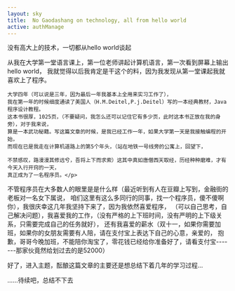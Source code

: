 ```yaml
---
layout: sky
title:  No Gaodashang on technology, all from hello world
active: authManage
---
```


<!--没有高大上的技术，一切都从hello world谈起-->
<p>没有高大上的技术，一切都从hello world谈起</p>
<p>
    从我在大学第一堂语言课上，第一位老师讲起计算机语言，第一次看到屏幕上输出hello world，
    我就觉得以后我肯定是干这个的料，因为我发现从第一堂课起我就喜欢上了程序。</p>

<p>

    大学四年（可以说是三年，因为最后一年我基本上全用来实习工作了），
    我在第一年的时候细度通读了美国人（H.M.Deitel,P.j.Deitel）写的一本经典教材，Java程序设计教程。
    这本书很厚，1025页，（不要疑问，我怎么还可以记住它有多少页，此时这本书正放在我的身旁），对于我来说，
    算是一本武功秘籍。写这篇文章的时候，是我已经工作一年，如果大学第一天是我接触编程的开始，
    而现在已是我走在计算机道路上的第5个年头，（站在地铁一号线旁的公寓上，回望下，

    不禁感叹，路漫漫其修远兮，吾将上下而求索）这其中真如唐僧西天取经，历经种种磨难，才有今天入行开窍的一天，
    真正成为了一名程序员。</p>

<p>
    不管程序员在大多数人的眼里是是什么样（最近听到有人在豆瓣上写到，金融街的老板对一名女下属说，
    咱们这里有这么多同行的同事，找一个程序员，傻不傻啊你），我很庆幸这几年我坚持下来了，因为我依然喜爱程序，
    （可以自己思考，自己解决问题），我喜爱我的工作，（没有严格的上下班时间，没有严明的上下级关系，只需要完成自己的任务就好），
    还有我喜爱的薪水（双十一，如果你需要加班，如果你的女朋友需要有人陪，请在支付宝上表达下自己的心意，亲爱的，
    抱歉，哥哥今晚加班，不能陪你淘宝了，零花钱已经给你准备好了，请看支付宝-------那家伙竟然给划过去的是52000）
</p>

<p>
    好了，进入主题，酝酿这篇文章的主要还是想总结下着几年的学习过程...
</p>

<p>
    ......待续吧，总结不下去
</p>


        
        
    
    
    
    









